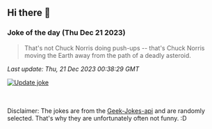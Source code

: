 ## Hi there 👋

### Joke of the day (Thu Dec 21 2023)
<!-- joke -->
>That's not Chuck Norris doing push-ups -- that's Chuck Norris moving the Earth away from the path of a deadly asteroid.
<!-- /joke -->

*Last update: Thu, 21 Dec 2023 00:38:29 GMT*

[![Update joke](https://github.com/nclskfm/nclskfm/actions/workflows/joke.yml/badge.svg)](https://github.com/nclskfm/nclskfm/actions/workflows/joke.yml)

<br><br>
Disclaimer: The jokes are from the [Geek-Jokes-api](https://github.com/sameerkumar18/geek-joke-api) and are randomly selected. That's why they are unfortunately often not funny. :D
